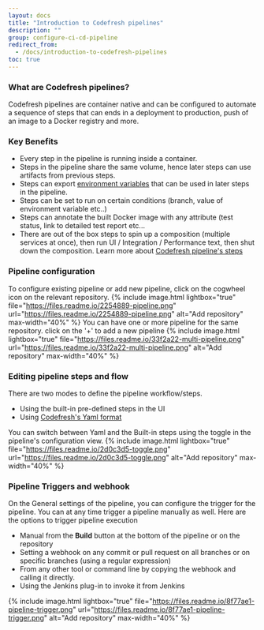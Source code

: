 ```yaml
---
layout: docs
title: "Introduction to Codefresh pipelines"
description: ""
group: configure-ci-cd-pipeline
redirect_from:
  - /docs/introduction-to-codefresh-pipelines
toc: true
---
```

### What are Codefresh pipelines?
Codefresh pipelines are container native and can be configured to automate a sequence of steps that can ends in a deployment to production, push of an image to a Docker registry and more.


### Key Benefits
- Every step in the pipeline is running inside a container. 
- Steps in the pipeline share the same volume, hence later steps can use artifacts from previous steps.
- Steps can export [environment variables](doc:variables) that can be used in later steps in the pipeline.
- Steps can be set to run on certain conditions (branch, value of environment variable etc..)
- Steps can annotate the built Docker image with any attribute (test status, link to detailed test report etc...
- There are out of the box steps to spin up a composition (multiple services at once), then run UI / Integration / Performance text, then shut down the composition. Learn more about [Codefresh pipeline's steps](doc:steps) 

### Pipeline configuration
To configure existing pipeline or add new pipeline, click on the cogwheel icon on the relevant repository.
{% include image.html lightbox="true" file="https://files.readme.io/2254889-pipeline.png" url="https://files.readme.io/2254889-pipeline.png" alt="Add repository" max-width="40%" %}
You can have one or more pipeline for the same repository. click on the '+' to add a new pipeline
{% include image.html lightbox="true" file="https://files.readme.io/33f2a22-multi-pipeline.png" url="https://files.readme.io/33f2a22-multi-pipeline.png" alt="Add repository" max-width="40%" %}

### Editing pipeline steps and flow
There are two modes to define the pipeline workflow/steps. 
- Using the built-in pre-defined steps in the UI
- Using [Codefresh's Yaml format](doc:what-is-the-codefresh-yaml)

You can switch between Yaml and the Built-in steps using the toggle in the pipeline's configuration view.
{% include image.html lightbox="true" file="https://files.readme.io/2d0c3d5-toggle.png" url="https://files.readme.io/2d0c3d5-toggle.png" alt="Add repository" max-width="40%" %}

### Pipeline Triggers and webhook
On the General settings of the pipeline, you can configure the trigger for the pipeline. You can at any time trigger a pipeline manually as well.
Here are the options to trigger pipeline execution
- Manual from the **Build** button at the bottom of the pipeline or on the repository
- Setting a webhook on any commit or pull request on all branches or on specific branches (using a regular expression)
- From any other tool or command line by copying the webhook and calling it directly.
- Using the Jenkins plug-in to invoke it from Jenkins

{% include image.html lightbox="true" file="https://files.readme.io/8f77ae1-pipeline-trigger.png" url="https://files.readme.io/8f77ae1-pipeline-trigger.png" alt="Add repository" max-width="40%" %}

